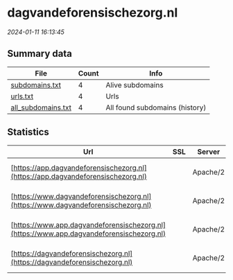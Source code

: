 # dagvandeforensischezorg.nl
*2024-01-11 16:13:45*
## Summary data
| File       | Count | Info |
|------------|-------|------|
|[subdomains.txt](/data/dagvandeforensischezorg.nl/subdomains.txt)|4|Alive subdomains|
|[urls.txt](/data/dagvandeforensischezorg.nl/urls.txt)|4|Urls|
|[all_subdomains.txt](/data/dagvandeforensischezorg.nl/all_subdomains.txt)|4|All found subdomains (history)|
## Statistics
| Url | SSL | Server | Cookie | HSTS | CSP | XFO | XXP | RP | Tech |Title |
|------------|-------|------|------|------|------|------|------|------|------|------|
|[https://app.dagvandeforensischezorg.nl](https://app.dagvandeforensischezorg.nl)| |Apache/2|:warning: |:white_check_mark: |:warning: |:white_check_mark: |:white_check_mark: |:white_check_mark: |Apache HTTP Serv...|Spitz App|
|[https://www.dagvandeforensischezorg.nl](https://www.dagvandeforensischezorg.nl)| |Apache/2|:warning: |:white_check_mark: |:warning: |:white_check_mark: |:white_check_mark: |:white_check_mark: |Apache HTTP Serv...|Home - Dag van d...|
|[https://www.app.dagvandeforensischezorg.nl](https://www.app.dagvandeforensischezorg.nl)| |Apache/2|:warning: |:white_check_mark: |:warning: |:white_check_mark: |:white_check_mark: |:white_check_mark: |Apache HTTP Serv...|Home - Dag van d...|
|[https://dagvandeforensischezorg.nl](https://dagvandeforensischezorg.nl)| |Apache/2|:warning: |:white_check_mark: |:warning: |:white_check_mark: |:white_check_mark: |:white_check_mark: |Apache HTTP Serv...|301 Moved Perman...|
